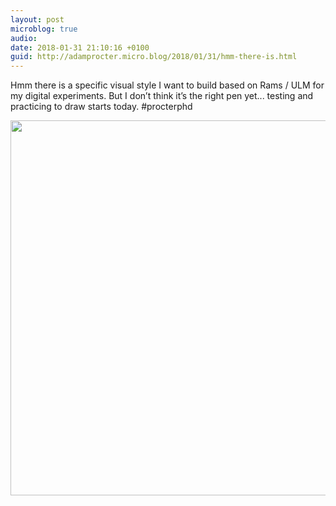 ```yaml
---
layout: post
microblog: true
audio: 
date: 2018-01-31 21:10:16 +0100
guid: http://adamprocter.micro.blog/2018/01/31/hmm-there-is.html
---
```

Hmm there is a specific visual style I want to build based on Rams / ULM for my digital experiments. But I don’t think it’s the right pen yet... testing and practicing to draw starts today. #procterphd

<img src="http://discursive.adamprocter.co.uk/uploads/2018/aba8bd06d7.jpg" width="600" height="600" />
